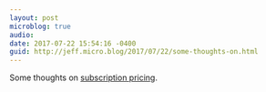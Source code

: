 ```yaml
---
layout: post
microblog: true
audio: 
date: 2017-07-22 15:54:16 -0400
guid: http://jeff.micro.blog/2017/07/22/some-thoughts-on.html
---
```

Some thoughts on [subscription pricing](https://jeffvautin.com/2017/07/subscription-pricing/).
